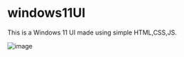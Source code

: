 # windows11UI

This is a Windows 11 UI made using simple HTML,CSS,JS.

![image](https://user-images.githubusercontent.com/95533401/171990303-ac467bb3-75a6-4f96-af64-d6c709b21440.png)
